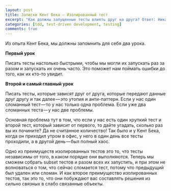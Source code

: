 ```yaml
---
layout: post
title: Записки Кент Бека — Изолированный тест
excerpt: "Как должны запущенные тесты влиять друг на друга? Ответ: Никак!"
categories: [tdd, test-driven development, testing]
comments: true
---
```


Из опыта Кент Бека, мы должны запомнить для себя два урока.

<b>Первый урок</b>

Писать тесты настолько быстрыми, чтобы мы могли их запускать раз за разом и запускать их очень часто. Это поможет нам поймать ошибки до того, как их кто-то увидит.

<b>Второй и самый главный урок</b>

Писать тесты, которые зависят друг от друга, которые передают данные друг другу и так далее — это утопия и анти-паттерн.
Если у нас один сломанный тест — то у нас только одна проблема. Если уже два сломанных теста — у нас две проблемы.

Основная проблема тут в том, что если у нас есть один хрупкий тест и второй тест, который зависит от первого, то дайте угадать, сколько раз вы их почините? Да не считанное количество! Так было и у Кент Бека, когда он приходил утром в офис, у него в один день все тесты проходили, а в другой день — был полный хаос.

Одно из преимуществ изолированных тестов это то, что тесты независимы от того, в каком порядке они выполняются. Теперь мы сможем собрать subset тестов и разом всех их запустить, и при этом не волноваться о том, что сейчас сломается тест, потому что предыдущий был удален или сломан.
И как второе преимущество изолированных тестов, так это то, что они побуждают вас составлять решения из сильно связных в слабо связанные объекты.
